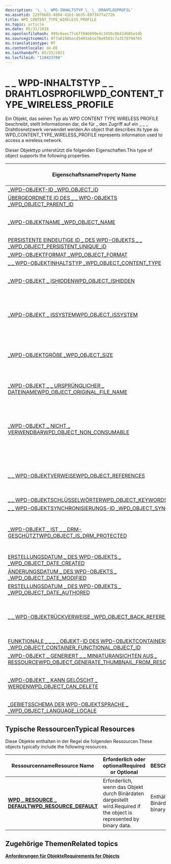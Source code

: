 ```yaml
---
description: '\_ \_ WPD-INHALTSTYP \_ \_ DRAHTLOSPROFIL'
ms.assetid: 229f6b65-4904-41b1-bb35-8873477a272b
title: WPD_CONTENT_TYPE_WIRELESS_PROFILE
ms.topic: article
ms.date: 05/31/2018
ms.openlocfilehash: 999c8aec77c6ff046690e4c3450c0643d685e1db
ms.sourcegitcommit: 0f7a8198bacd5493ab1e78a9583c7a3578794765
ms.translationtype: MT
ms.contentlocale: de-DE
ms.lasthandoff: 05/25/2021
ms.locfileid: "110423700"
---
```

# <a name="wpd_content_type_wireless_profile"></a><span data-ttu-id="f613a-103">\_ \_ WPD-INHALTSTYP \_ \_ DRAHTLOSPROFIL</span><span class="sxs-lookup"><span data-stu-id="f613a-103">WPD\_CONTENT\_TYPE\_WIRELESS\_PROFILE</span></span>

<span data-ttu-id="f613a-104">Ein Objekt, das seinen Typ als WPD CONTENT TYPE WIRELESS PROFILE beschreibt, stellt Informationen dar, die für \_ den Zugriff auf ein \_ \_ \_ Drahtlosnetzwerk verwendet werden.</span><span class="sxs-lookup"><span data-stu-id="f613a-104">An object that describes its type as WPD\_CONTENT\_TYPE\_WIRELESS\_PROFILE represents information used to access a wireless network.</span></span>

<span data-ttu-id="f613a-105">Dieser Objekttyp unterstützt die folgenden Eigenschaften.</span><span class="sxs-lookup"><span data-stu-id="f613a-105">This type of object supports the following properties.</span></span>



| <span data-ttu-id="f613a-106">Eigenschaftsname</span><span class="sxs-lookup"><span data-stu-id="f613a-106">Property Name</span></span>             | <span data-ttu-id="f613a-107">Erforderlich oder optional</span><span class="sxs-lookup"><span data-stu-id="f613a-107">Required or Optional</span></span>                      |
|-----------------------------------------------------------------------------------------------------------------------|-----------------------------------------------------------------------|
| [<span data-ttu-id="f613a-108">\_WPD-OBJEKT-ID \_</span><span class="sxs-lookup"><span data-stu-id="f613a-108">WPD\_OBJECT\_ID</span></span>](object-properties.md)                                                                | <span data-ttu-id="f613a-109">Erforderlich.</span><span class="sxs-lookup"><span data-stu-id="f613a-109">Required.</span></span>                                                             |
| [<span data-ttu-id="f613a-110">ÜBERGEORDNETE ID DES \_ \_ WPD-OBJEKTS \_</span><span class="sxs-lookup"><span data-stu-id="f613a-110">WPD\_OBJECT\_PARENT\_ID</span></span>](object-properties.md)                                                 | <span data-ttu-id="f613a-111">Erforderlich.</span><span class="sxs-lookup"><span data-stu-id="f613a-111">Required.</span></span>                                                             |
| [<span data-ttu-id="f613a-112">\_WPD-OBJEKTNAME \_</span><span class="sxs-lookup"><span data-stu-id="f613a-112">WPD\_OBJECT\_NAME</span></span>](object-properties.md)                                                            | <span data-ttu-id="f613a-113">Erforderlich, wenn das -Objekt eine Datei darstellt.</span><span class="sxs-lookup"><span data-stu-id="f613a-113">Required if the object represents a file.</span></span>                             |
| [<span data-ttu-id="f613a-114">PERSISTENTE EINDEUTIGE ID \_ DES WPD-OBJEKTS \_ \_ \_</span><span class="sxs-lookup"><span data-stu-id="f613a-114">WPD\_OBJECT\_PERSISTENT\_UNIQUE\_ID</span></span>](object-properties.md)                          | <span data-ttu-id="f613a-115">Erforderlich.</span><span class="sxs-lookup"><span data-stu-id="f613a-115">Required.</span></span>                                                             |
| [<span data-ttu-id="f613a-116">\_WPD-OBJEKTFORMAT \_</span><span class="sxs-lookup"><span data-stu-id="f613a-116">WPD\_OBJECT\_FORMAT</span></span>](object-properties.md)                                                        | <span data-ttu-id="f613a-117">Erforderlich.</span><span class="sxs-lookup"><span data-stu-id="f613a-117">Required.</span></span>                                                             |
| [<span data-ttu-id="f613a-118">\_ \_ WPD-OBJEKTINHALTSTYP \_</span><span class="sxs-lookup"><span data-stu-id="f613a-118">WPD\_OBJECT\_CONTENT\_TYPE</span></span>](object-properties.md)                                           | <span data-ttu-id="f613a-119">Erforderlich.</span><span class="sxs-lookup"><span data-stu-id="f613a-119">Required.</span></span>                                                             |
| [<span data-ttu-id="f613a-120">\_WPD-OBJEKT \_ ISHIDDEN</span><span class="sxs-lookup"><span data-stu-id="f613a-120">WPD\_OBJECT\_ISHIDDEN</span></span>](object-properties.md)                                                    | <span data-ttu-id="f613a-121">Erforderlich, wenn das Objekt ausgeblendet ist.</span><span class="sxs-lookup"><span data-stu-id="f613a-121">Required if the object is hidden.</span></span>                                     |
| [<span data-ttu-id="f613a-122">\_WPD-OBJEKT \_ ISSYSTEM</span><span class="sxs-lookup"><span data-stu-id="f613a-122">WPD\_OBJECT\_ISSYSTEM</span></span>](object-properties.md)                                                    | <span data-ttu-id="f613a-123">Erforderlich, wenn das Objekt ein Systemobjekt ist (stellt eine Systemdatei dar).</span><span class="sxs-lookup"><span data-stu-id="f613a-123">Required if the object is a system object (represents a system file).</span></span> |
| [<span data-ttu-id="f613a-124">\_WPD-OBJEKTGRÖßE \_</span><span class="sxs-lookup"><span data-stu-id="f613a-124">WPD\_OBJECT\_SIZE</span></span>](object-properties.md)                                                            | <span data-ttu-id="f613a-125">Erforderlich, wenn das Objekt über mindestens eine Ressource verfügt.</span><span class="sxs-lookup"><span data-stu-id="f613a-125">Required if the object has at least one resource.</span></span>                     |
| [<span data-ttu-id="f613a-126">\_WPD-OBJEKT \_ \_ URSPRÜNGLICHER \_ DATEINAME</span><span class="sxs-lookup"><span data-stu-id="f613a-126">WPD\_OBJECT\_ORIGINAL\_FILE\_NAME</span></span>](object-properties.md)                              | <span data-ttu-id="f613a-127">Erforderlich, wenn das -Objekt eine Datei darstellt.</span><span class="sxs-lookup"><span data-stu-id="f613a-127">Required if the object represents a file.</span></span>                             |
| [<span data-ttu-id="f613a-128">\_WPD-OBJEKT \_ NICHT \_ VERWENDBAR</span><span class="sxs-lookup"><span data-stu-id="f613a-128">WPD\_OBJECT\_NON\_CONSUMABLE</span></span>](object-properties.md)                                       | <span data-ttu-id="f613a-129">Empfohlen, wenn das Objekt nicht für die Nutzung durch das Gerät vorgesehen ist.</span><span class="sxs-lookup"><span data-stu-id="f613a-129">Recommended if the object is not meant for consumption by the device.</span></span> |
| [<span data-ttu-id="f613a-130">\_ \_ WPD-OBJEKTVERWEISE</span><span class="sxs-lookup"><span data-stu-id="f613a-130">WPD\_OBJECT\_REFERENCES</span></span>](object-properties.md)                                                | <span data-ttu-id="f613a-131">Erforderlich, wenn das Objekt Verweise auf andere Objekte hat.</span><span class="sxs-lookup"><span data-stu-id="f613a-131">Required if the object has references to other objects.</span></span>               |
| [<span data-ttu-id="f613a-132">\_ \_ WPD-OBJEKTSCHLÜSSELWÖRTER</span><span class="sxs-lookup"><span data-stu-id="f613a-132">WPD\_OBJECT\_KEYWORDS</span></span>](object-properties.md)                                                    | <span data-ttu-id="f613a-133">Dies ist optional.</span><span class="sxs-lookup"><span data-stu-id="f613a-133">Optional.</span></span>                                                             |
| [<span data-ttu-id="f613a-134">\_ \_ WPD-OBJEKTSYNCHRONISIERUNGS-ID \_</span><span class="sxs-lookup"><span data-stu-id="f613a-134">WPD\_OBJECT\_SYNC\_ID</span></span>](object-properties.md)                                                     | <span data-ttu-id="f613a-135">Dies ist optional.</span><span class="sxs-lookup"><span data-stu-id="f613a-135">Optional.</span></span>                                                             |
| [<span data-ttu-id="f613a-136">\_WPD-OBJEKT \_ IST \_ \_ DRM-GESCHÜTZT</span><span class="sxs-lookup"><span data-stu-id="f613a-136">WPD\_OBJECT\_IS\_DRM\_PROTECTED</span></span>](object-properties.md)                                  | <span data-ttu-id="f613a-137">Erforderlich, wenn das Objekt durch drm-Technologie geschützt ist.</span><span class="sxs-lookup"><span data-stu-id="f613a-137">Required if the object is protected by DRM technology.</span></span>                |
| [<span data-ttu-id="f613a-138">ERSTELLUNGSDATUM \_ DES WPD-OBJEKTS \_ \_</span><span class="sxs-lookup"><span data-stu-id="f613a-138">WPD\_OBJECT\_DATE\_CREATED</span></span>](object-properties.md)                                           | <span data-ttu-id="f613a-139">Dies ist optional.</span><span class="sxs-lookup"><span data-stu-id="f613a-139">Optional.</span></span>                                                             |
| [<span data-ttu-id="f613a-140">ÄNDERUNGSDATUM \_ DES WPD-OBJEKTS \_ \_</span><span class="sxs-lookup"><span data-stu-id="f613a-140">WPD\_OBJECT\_DATE\_MODIFIED</span></span>](object-properties.md)                                         | <span data-ttu-id="f613a-141">Empfohlen.</span><span class="sxs-lookup"><span data-stu-id="f613a-141">Recommended.</span></span>                                                          |
| [<span data-ttu-id="f613a-142">ERSTELLUNGSDATUM \_ DES WPD-OBJEKTS \_ \_</span><span class="sxs-lookup"><span data-stu-id="f613a-142">WPD\_OBJECT\_DATE\_AUTHORED</span></span>](object-properties.md)                                         | <span data-ttu-id="f613a-143">Dies ist optional.</span><span class="sxs-lookup"><span data-stu-id="f613a-143">Optional.</span></span>                                                             |
| [<span data-ttu-id="f613a-144">\_ \_ WPD-OBJEKTRÜCKVERWEISE \_</span><span class="sxs-lookup"><span data-stu-id="f613a-144">WPD\_OBJECT\_BACK\_REFERENCES</span></span>](object-properties.md)                                                                | <span data-ttu-id="f613a-145">Empfohlen, wenn ein anderes Objekt auf das Objekt verweist.</span><span class="sxs-lookup"><span data-stu-id="f613a-145">Recommended if the object is referenced by another object.</span></span>            |
| [<span data-ttu-id="f613a-146">FUNKTIONALE \_ \_ \_ \_ OBJEKT-ID DES WPD-OBJEKTCONTAINERS \_</span><span class="sxs-lookup"><span data-stu-id="f613a-146">WPD\_OBJECT\_CONTAINER\_FUNCTIONAL\_OBJECT\_ID</span></span>](object-properties.md)     | <span data-ttu-id="f613a-147">Dies ist optional.</span><span class="sxs-lookup"><span data-stu-id="f613a-147">Optional.</span></span>                                                             |
| [<span data-ttu-id="f613a-148">\_WPD-OBJEKT \_ GENERIERT \_ \_ MINIATURANSICHTEN AUS \_ RESSOURCE</span><span class="sxs-lookup"><span data-stu-id="f613a-148">WPD\_OBJECT\_GENERATE\_THUMBNAIL\_FROM\_RESOURCE</span></span>](object-properties.md) | <span data-ttu-id="f613a-149">Dies ist optional.</span><span class="sxs-lookup"><span data-stu-id="f613a-149">Optional.</span></span>                                                             |
| [<span data-ttu-id="f613a-150">\_WPD-OBJEKT \_ KANN GELÖSCHT \_ WERDEN</span><span class="sxs-lookup"><span data-stu-id="f613a-150">WPD\_OBJECT\_CAN\_DELETE</span></span>](object-properties.md)                                               | <span data-ttu-id="f613a-151">Erforderlich, wenn das Objekt nicht gelöscht werden kann.</span><span class="sxs-lookup"><span data-stu-id="f613a-151">Required if the object cannot be deleted.</span></span>                             |
| [<span data-ttu-id="f613a-152">\_GEBIETSSCHEMA DER WPD-OBJEKTSPRACHE \_ \_</span><span class="sxs-lookup"><span data-stu-id="f613a-152">WPD\_OBJECT\_LANGUAGE\_LOCALE</span></span>](object-properties.md)                                                                | <span data-ttu-id="f613a-153">Dies ist optional.</span><span class="sxs-lookup"><span data-stu-id="f613a-153">Optional.</span></span>                                                             |



 

## <a name="typical-resources"></a><span data-ttu-id="f613a-154">Typische Ressourcen</span><span class="sxs-lookup"><span data-stu-id="f613a-154">Typical Resources</span></span>

<span data-ttu-id="f613a-155">Diese Objekte enthalten in der Regel die folgenden Ressourcen.</span><span class="sxs-lookup"><span data-stu-id="f613a-155">These objects typically include the following resources.</span></span>



| <span data-ttu-id="f613a-156">Ressourcenname</span><span class="sxs-lookup"><span data-stu-id="f613a-156">Resource Name</span></span>                                          | <span data-ttu-id="f613a-157">Erforderlich oder optional</span><span class="sxs-lookup"><span data-stu-id="f613a-157">Required or Optional</span></span>                                  | <span data-ttu-id="f613a-158">BESCHREIBUNG</span><span class="sxs-lookup"><span data-stu-id="f613a-158">Description</span></span>               |
|--------------------------------------------------------|-------------------------------------------------------|---------------------------|
| [<span data-ttu-id="f613a-159">**WPD \_ RESOURCE \_ DEFAULT**</span><span class="sxs-lookup"><span data-stu-id="f613a-159">**WPD\_RESOURCE\_DEFAULT**</span></span>](wpd-resource-default.md) | <span data-ttu-id="f613a-160">Erforderlich, wenn das Objekt durch Binärdaten dargestellt wird.</span><span class="sxs-lookup"><span data-stu-id="f613a-160">Required if the object is represented by binary data.</span></span> | <span data-ttu-id="f613a-161">Enthält die Binärdaten.</span><span class="sxs-lookup"><span data-stu-id="f613a-161">Contains the binary data.</span></span> |



 

## <a name="related-topics"></a><span data-ttu-id="f613a-162">Zugehörige Themen</span><span class="sxs-lookup"><span data-stu-id="f613a-162">Related topics</span></span>

<dl> <dt>

[<span data-ttu-id="f613a-163">**Anforderungen für Objekte**</span><span class="sxs-lookup"><span data-stu-id="f613a-163">**Requirements for Objects**</span></span>](requirements-for-objects.md)
</dt> </dl>

 

 



